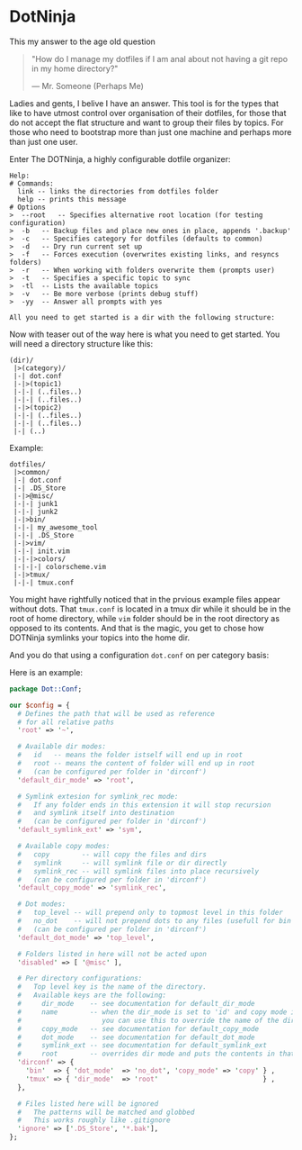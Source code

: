 # DotNinja

This my answer to the age old question

> "How do I manage my dotfiles if I am anal about not having a git repo in my home directory?"
>
> — Mr. Someone (Perhaps Me)

Ladies and gents, I belive I have an answer. This tool is for the types that
like to have utmost control over organisation of their dotfiles, for those that 
do not accept the flat structure and want to group their files by topics. For those
who need to bootstrap more than just one machine and perhaps more than just one user.

Enter The DOTNinja, a highly configurable dotfile organizer:

```
Help:
# Commands:
  link -- links the directories from dotfiles folder
  help -- prints this message
# Options
>  --root	-- Specifies alternative root location (for testing configuration)
>  -b	-- Backup files and place new ones in place, appends '.backup'
>  -c	-- Specifies category for dotfiles (defaults to common)
>  -d	-- Dry run current set up
>  -f	-- Forces execution (overwrites existing links, and resyncs folders)
>  -r	-- When working with folders overwrite them (prompts user)
>  -t	-- Specifies a specific topic to sync
>  -tl	-- Lists the available topics
>  -v	-- Be more verbose (prints debug stuff)
>  -yy	-- Answer all prompts with yes

All you need to get started is a dir with the following structure:
```

Now with teaser out of the way here is what you need to get started. You will need a directory structure like this:

```
(dir)/
 |>(category)/
 |-| dot.conf
 |-|>(topic1)
 |-|-| (..files..)
 |-|-| (..files..)
 |-|>(topic2)
 |-|-| (..files..)
 |-|-| (..files..)
 |-| (..)
```

Example:

```
dotfiles/
 |>common/
 |-| dot.conf
 |-| .DS_Store
 |-|>@misc/
 |-|-| junk1
 |-|-| junk2
 |-|>bin/
 |-|-| my_awesome_tool
 |-|-| .DS_Store
 |-|>vim/
 |-|-| init.vim
 |-|-|>colors/
 |-|-|-| colorscheme.vim
 |-|>tmux/
 |-|-| tmux.conf
```

You might have rightfully noticed that in the prvious example files appear
without dots. That `tmux.conf` is located in a tmux dir while it should be in
the root of home directory, while `vim` folder should be in the root directory
as opposed to its contents. And that is the magic, you get to chose how
DOTNinja symlinks your topics into the home dir.

And you do that using a configuration `dot.conf` on per category basis:

Here is an example:

```perl
package Dot::Conf;

our $config = {
  # Defines the path that will be used as reference
  # for all relative paths
  'root' => '~',

  # Available dir modes:
  #   id   -- means the folder istself will end up in root
  #   root -- means the content of folder will end up in root
  #   (can be configured per folder in 'dirconf')
  'default_dir_mode' => 'root',

  # Symlink extesion for symlink_rec mode:
  #   If any folder ends in this extension it will stop recursion
  #   and symlink itself into destination
  #   (can be configured per folder in 'dirconf')
  'default_symlink_ext' => 'sym',

  # Available copy modes:
  #   copy        -- will copy the files and dirs
  #   symlink     -- will symlink file or dir directly
  #   symlink_rec -- will symlink files into place recursively
  #   (can be configured per folder in 'dirconf')
  'default_copy_mode' => 'symlink_rec',

  # Dot modes:
  #   top_level -- will prepend only to topmost level in this folder
  #   no_dot    -- will not prepend dots to any files (usefull for bin for ex.)
  #   (can be configured per folder in 'dirconf')
  'default_dot_mode' => 'top_level',

  # Folders listed in here will not be acted upon
  'disabled' => [ '@misc' ],

  # Per directory configurations:
  #   Top level key is the name of the directory.
  #   Available keys are the following:
  #     dir_mode    -- see documentation for default_dir_mode 
  #     name        -- when the dir_mode is set to 'id' and copy mode is not 'symlink_rec'
  #                    you can use this to override the name of the dir your are linking/copying
  #     copy_mode   -- see documentation for default_copy_mode 
  #     dot_mode    -- see documentation for default_dot_mode
  #     symlink_ext -- see documentation for default_symlink_ext
  #     root        -- overrides dir mode and puts the contents in that place
  'dirconf' => {
    'bin'  => { 'dot_mode'  => 'no_dot', 'copy_mode' => 'copy' } ,
    'tmux' => { 'dir_mode'  => 'root'                          } ,
  },

  # Files listed here will be ignored
  #   The patterns will be matched and globbed
  #   This works roughly like .gitignore
  'ignore' => ['.DS_Store', '*.bak'],
};
```
